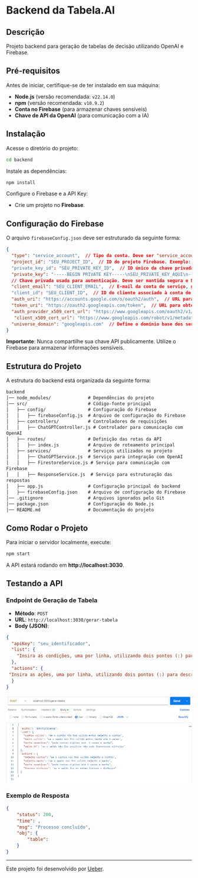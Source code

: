 # Backend da Tabela.AI

## Descrição
Projeto backend para geração de tabelas de decisão utilizando OpenAI e Firebase.

## Pré-requisitos

Antes de iniciar, certifique-se de ter instalado em sua máquina:

- **Node.js** (versão recomendada: `v22.14.0`)
- **npm** (versão recomendada: `v10.9.2`)
- **Conta no Firebase** (para armazenar chaves sensíveis)
- **Chave de API da OpenAI** (para comunicação com a IA)

## Instalação

Acesse o diretório do projeto:
   ```bash
   cd backend
   ```

Instale as dependências:
   ```bash
   npm install
   ```

Configure o Firebase e a API Key:
   - Crie um projeto no **Firebase**.


## Configuração do Firebase

O arquivo `firebaseConfig.json` deve ser estruturado da seguinte forma:

```json
{
  "type": "service_account",  // Tipo da conta. Deve ser "service_account" para autenticação de servidores
  "project_id": "SEU_PROJECT_ID",  // ID do projeto Firebase. Exemplo: "meu-projeto-firebase"
  "private_key_id": "SEU_PRIVATE_KEY_ID",  // ID único da chave privada gerada pelo Firebase
  "private_key": "-----BEGIN PRIVATE KEY-----\nSEU_PRIVATE_KEY_AQUI\n-----END PRIVATE KEY-----\n",  
  // Chave privada usada para autenticação. Deve ser mantida segura e NUNCA compartilhada publicamente
  "client_email": "SEU_CLIENT_EMAIL",  // E-mail da conta de serviço, gerado pelo Firebase. Exemplo: "firebase-adminsdk-abcde@meu-projeto.iam.gserviceaccount.com"
  "client_id": "SEU_CLIENT_ID",  // ID do cliente associado à conta de serviço
  "auth_uri": "https://accounts.google.com/o/oauth2/auth",  // URL para solicitar tokens de autenticação via OAuth 2.0
  "token_uri": "https://oauth2.googleapis.com/token",  // URL para obter tokens de acesso OAuth
  "auth_provider_x509_cert_url": "https://www.googleapis.com/oauth2/v1/certs",  // URL para os certificados públicos usados pelo Google para autenticação
   "client_x509_cert_url": "https://www.googleapis.com/robot/v1/metadata/x509/SEU_CLIENT_EMAIL",  // URL que aponta para o certificado público do cliente, usado para validar tokens de autenticação gerados pela conta de serviço
  "universe_domain": "googleapis.com"  // Define o domínio base dos serviços do Firebase (normalmente "googleapis.com").
}
```

**Importante**: Nunca compartilhe sua chave API publicamente. Utilize o Firebase para armazenar informações sensíveis.

## Estrutura do Projeto

A estrutura do backend está organizada da seguinte forma:

```
backend
│── node_modules/              # Dependências do projeto
│── src/                       # Código-fonte principal
│   ├── config/                # Configuração do Firebase
│   │   ├── firebaseConfig.js  # Arquivo de configuração do Firebase
│   ├── controllers/           # Controladores de requisições
│   │   ├── ChatGPTController.js # Controlador para comunicação com OpenAI
│   ├── routes/                # Definição das rotas da API
│   │   ├── index.js           # Arquivo de roteamento principal
│   ├── services/              # Serviços utilizados no projeto
│   │   ├── ChatGPTService.js  # Serviço para integração com OpenAI
│   │   ├── FirestoreService.js # Serviço para comunicação com Firebase
│   │   ├── ResponseService.js  # Serviço para estruturação das respostas
│   ├── app.js                 # Configuração principal do backend
│   ├── firebaseConfig.json    # Arquivo de configuração do Firebase
│── .gitignore                 # Arquivos ignorados pelo Git
│── package.json               # Configuração do Node.js
│── README.md                  # Documentação do projeto
```

## Como Rodar o Projeto

Para iniciar o servidor localmente, execute:

```bash
npm start
```

A API estará rodando em **http://localhost:3030**.

## Testando a API

### Endpoint de Geração de Tabela
- **Método**: `POST`
- **URL**: `http://localhost:3030/gerar-tabela`
- **Body (JSON)**:

```json
{
  "apiKey": "seu_identificador",
  "list": {
    "Insira as condições, uma por linha, utilizando dois pontos (:) para descrever cada uma. Separe múltiplas condições com ponto e vírgula (;). Garanta que as condições sejam claras e específicas para evitar erros de interpretação, e garatir maior precisão da geração da tabela de decisão."
  },
  "actions": {
 "Insira as ações, uma por linha, utilizando dois pontos (:) para descrever cada uma. Separe múltiplas ações com ponto e vírgula (;). Certifique-se de que cada ação esteja detalhada e condizente com as condições inseridas para maior precisão na geração da tabela de decisão."
  }
}
```
![alt text](image.png)

### Exemplo de Resposta

```json
{
    "status": 200,
    "time": ,
    "msg": "Processo concluído",
    "obj": {
        "table":
    }
}
```



___

Este projeto foi desenvolvido por [Ueber](https://br.linkedin.com/in/uebersyemmer).


